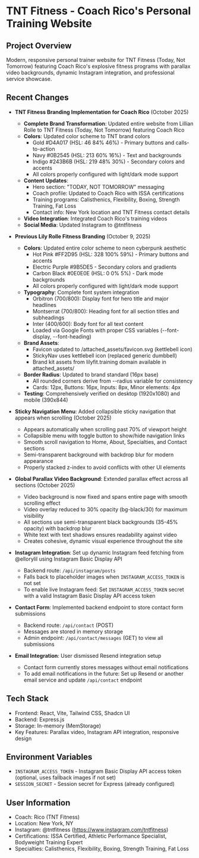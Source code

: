 # TNT Fitness - Coach Rico's Personal Training Website

## Project Overview
Modern, responsive personal trainer website for TNT Fitness (Today, Not Tomorrow) featuring Coach Rico's explosive fitness programs with parallax video backgrounds, dynamic Instagram integration, and professional service showcase.

## Recent Changes
- **TNT Fitness Branding Implementation for Coach Rico** (October 2025)
  - **Complete Brand Transformation**: Updated entire website from Lillian Rolle to TNT Fitness (Today, Not Tomorrow) featuring Coach Rico
  - **Colors**: Updated color scheme to TNT brand colors
    * Gold #D4A017 (HSL: 46 84% 46%) - Primary buttons and calls-to-action
    * Navy #0B2545 (HSL: 213 60% 16%) - Text and backgrounds
    * Indigo #243B6B (HSL: 219 48% 30%) - Secondary colors and accents
    * All colors properly configured with light/dark mode support
  - **Content Updates**:
    * Hero section: "TODAY, NOT TOMORROW" messaging
    * Coach profile: Updated to Coach Rico with ISSA certifications
    * Training programs: Calisthenics, Flexibility, Boxing, Strength Training, Fat Loss
    * Contact info: New York location and TNT Fitness contact details
  - **Video Integration**: Integrated Coach Rico's training videos
  - **Social Media**: Updated Instagram to @tntfitness

- **Previous Lily Rolle Fitness Branding** (October 9, 2025)
  - **Colors**: Updated entire color scheme to neon cyberpunk aesthetic
    * Hot Pink #FF2D95 (HSL: 328 100% 59%) - Primary buttons and accents
    * Electric Purple #9B5DE5 - Secondary colors and gradients
    * Carbon Black #0E0E0E (HSL: 0 0% 5%) - Dark mode backgrounds
    * All colors properly configured with light/dark mode support
  - **Typography**: Complete font system integration
    * Orbitron (700/800): Display font for hero title and major headlines
    * Montserrat (700/800): Heading font for all section titles and subheadings
    * Inter (400/600): Body font for all text content
    * Loaded via Google Fonts with proper CSS variables (--font-display, --font-heading)
  - **Brand Assets**: 
    * Favicon updated to /attached_assets/favicon.svg (kettlebell icon)
    * StickyNav uses kettlebell icon (replaced generic dumbbell)
    * Brand kit assets from lilyfit.training domain available in attached_assets/
  - **Border Radius**: Updated to brand standard (16px base)
    * All rounded corners derive from --radius variable for consistency
    * Cards: 12px, Buttons: 16px, Inputs: 8px, Minor elements: 4px
  - **Testing**: Comprehensively verified on desktop (1920x1080) and mobile (390x844)
  
- **Sticky Navigation Menu**: Added collapsible sticky navigation that appears when scrolling (October 2025)
  - Appears automatically when scrolling past 70% of viewport height
  - Collapsible menu with toggle button to show/hide navigation links
  - Smooth scroll navigation to Home, About, Specialties, and Contact sections
  - Semi-transparent background with backdrop blur for modern appearance
  - Properly stacked z-index to avoid conflicts with other UI elements
  
- **Global Parallax Video Background**: Extended parallax effect across all sections (October 2025)
  - Video background is now fixed and spans entire page with smooth scrolling effect
  - Video overlay reduced to 30% opacity (bg-black/30) for maximum visibility
  - All sections use semi-transparent black backgrounds (35-45% opacity) with backdrop blur
  - White text with text shadows ensures readability against video
  - Creates cohesive, dynamic visual experience throughout the site
  
- **Instagram Integration**: Set up dynamic Instagram feed fetching from @ellorylil using Instagram Basic Display API
  - Backend route: `/api/instagram/posts`
  - Falls back to placeholder images when `INSTAGRAM_ACCESS_TOKEN` is not set
  - To enable live Instagram feed: Set `INSTAGRAM_ACCESS_TOKEN` secret with a valid Instagram Basic Display API access token
  
- **Contact Form**: Implemented backend endpoint to store contact form submissions
  - Backend route: `/api/contact` (POST)
  - Messages are stored in memory storage
  - Admin endpoint: `/api/contact/messages` (GET) to view all submissions
  
- **Email Integration**: User dismissed Resend integration setup
  - Contact form currently stores messages without email notifications
  - To add email notifications in the future: Set up Resend or another email service and update `/api/contact` endpoint

## Tech Stack
- Frontend: React, Vite, Tailwind CSS, Shadcn UI
- Backend: Express.js
- Storage: In-memory (MemStorage)
- Key Features: Parallax video, Instagram API integration, responsive design

## Environment Variables
- `INSTAGRAM_ACCESS_TOKEN` - Instagram Basic Display API access token (optional, uses fallback images if not set)
- `SESSION_SECRET` - Session secret for Express (already configured)

## User Information
- Coach: Rico (TNT Fitness)
- Location: New York, NY
- Instagram: @tntfitness (https://www.instagram.com/tntfitness)
- Certifications: ISSA Certified, Athletic Performance Specialist, Bodyweight Training Expert
- Specialties: Calisthenics, Flexibility, Boxing, Strength Training, Fat Loss
